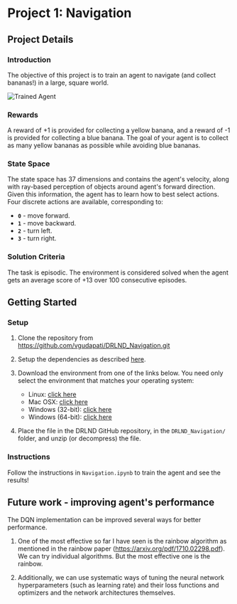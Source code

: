 [//]: # (Image References)

[image1]: https://user-images.githubusercontent.com/10624937/42135619-d90f2f28-7d12-11e8-8823-82b970a54d7e.gif "Trained Agent"

# Project 1: Navigation

## Project Details

### Introduction

The objective of this project is to train an agent to navigate (and collect bananas!) in a large, square world.  

![Trained Agent][image1]

### Rewards
A reward of +1 is provided for collecting a yellow banana, and a reward of -1 is provided for collecting a blue banana.  The goal of your agent is to collect as many yellow bananas as possible while avoiding blue bananas.  

### State Space

The state space has 37 dimensions and contains the agent's velocity, along with ray-based perception of objects around agent's forward direction.  Given this information, the agent has to learn how to best select actions.  Four discrete actions are available, corresponding to:
- **`0`** - move forward.
- **`1`** - move backward.
- **`2`** - turn left.
- **`3`** - turn right.

### Solution Criteria

The task is episodic. The environment is considered solved when the agent gets an average score of +13 over 100 consecutive episodes.

## Getting Started

### Setup
1. Clone the repository from https://github.com/vgudapati/DRLND_Navigation.git

2. Setup the dependencies as described [here](https://github.com/udacity/deep-reinforcement-learning/blob/master/README.md).

3. Download the environment from one of the links below.  You need only select the environment that matches your operating system:
    - Linux: [click here](https://s3-us-west-1.amazonaws.com/udacity-drlnd/P1/Banana/Banana_Linux.zip)
    - Mac OSX: [click here](https://s3-us-west-1.amazonaws.com/udacity-drlnd/P1/Banana/Banana.app.zip)
    - Windows (32-bit): [click here](https://s3-us-west-1.amazonaws.com/udacity-drlnd/P1/Banana/Banana_Windows_x86.zip)
    - Windows (64-bit): [click here](https://s3-us-west-1.amazonaws.com/udacity-drlnd/P1/Banana/Banana_Windows_x86_64.zip)
    
4. Place the file in the DRLND GitHub repository, in the `DRLND_Navigation/` folder, and unzip (or decompress) the file.
 

### Instructions

Follow the instructions in `Navigation.ipynb` to train the agent and see the results!   

## Future work - improving agent's performance

The DQN implementation can be improved several ways for better performance.
1. One of the most effective so far I have seen is the rainbow algorithm as mentioned in the rainbow paper (https://arxiv.org/pdf/1710.02298.pdf). We can try individual algorithms. But the most effective one is the rainbow.

2. Additionally, we can use systematic ways of tuning the neural network hyperparameters (such as learning rate) and their loss functions and optimizers and the network architectures themselves.
